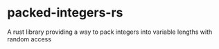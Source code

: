 # packed-integers-rs
A rust library providing a way to pack integers into variable lengths with random access
